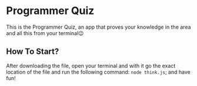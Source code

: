 # Programmer Quiz
This is the Programmer Quiz, an app that proves your knowledge in the area and all this from your terminal😉

## How To Start?
After downloading the file, open your terminal and with it go the exact location of the file and run the following command: `node think.js`;
and have fun!